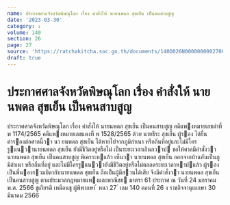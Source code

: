 ```yaml
---
name: ประกาศศาลจังหวัดพิษณุโลก เรื่อง คำสั่งให้ นายนพดล สุขเย็น เป็นคนสาบสูญ
date: '2023-03-30'
category: ง
volume: 140
section: 26
page: 27
source: 'https://ratchakitcha.soc.go.th/documents/140D026N0000000002700.pdf'
draft: true
---
```


# ประกาศศาลจังหวัดพิษณุโลก เรื่อง คำสั่งให้ นายนพดล สุขเย็น เป็นคนสาบสูญ

ประกาศศาลจังหวัดพิษณุโลก เรื่อง คําสั่งให้ นายนพดล สุขเย็น เป็นคนสาบสูญ คดีแพงหมายเลขดําที่ พ 1174/2565 คดีแพงหมายเลขแดงที่ พ 1528/2565 ด้วย นายธีระ สุขเย็น ผู้รอง ได้ยื่นคํารองต่อศาลนี้วา นา ยนพดล สุขเย็น ได้หายไปจากภูมิลําเนา หรือถิ่นที่อยู่และไม่มีใครรูแนวานายนพดล สุขเย็น ยังมีชีวิตอยู่หรือไม่ เป็นระยะเวลาเกินกวาป ขอให้ศาลมีคําสั่งวา นายนพดล สุขเย็น เป็นคนสาบสูญ พิเคราะหแล้ว เห็นวา นายนพดล สุขเย็น ออกจากบ้านอันเป็นภูมิลําเนา หรือถิ่นที่อยู่ และไม่มีใครรูแนวายังมีชีวิตอยู่หรือไม่ตลอดระยะเวลาหาปแล้ว ผู้รองเป็นพี่นองรวมบิดากับนายนพดล สุขเย็น ถือเป็นผู้มีสวนได้เสีย จึงมีคําสั่งวา นายนพดล สุขเย็น เป็นคนสาบสูญ ตามประมวลกฎหมายแพงและพาณิชย มาตรา 61 ประกาศ ณ วันที่ 24 มกราคม พ.ศ. 2566 ชูเกียรติ เหมือนชู ผู้พิพากษา ้ หนา 27 ่ เลม 140 ตอนที่ 26 ง ราชกิจจานุเบกษา 30 มีนาคม 2566
